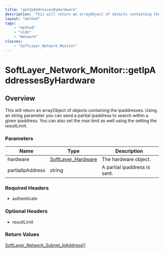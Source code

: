 ```yaml
---
title: "getIpAddressesByHardware"
description: "This will return an arrayObject of objects containing the ipaddresses.  Using an string parameter you can send a partial... "
layout: "method"
tags:
    - "method"
    - "sldn"
    - "Network"
classes:
    - "SoftLayer_Network_Monitor"
---
```

# SoftLayer_Network_Monitor::getIpAddressesByHardware
## Overview 
This will return an arrayObject of objects containing the ipaddresses.  Using an string parameter you can send a partial ipaddress to search within a given ipaddress.  You can also set the max limit as well using the setting the resultLimit. 

### Parameters 
|Name | Type | Description |
| --- | --- | --- |
|hardware| <a href='/reference/datatypes/SoftLayer_Hardware'>SoftLayer_Hardware </a>| The hardware object.|
|partialIpAddress| string| A partial ipaddress is sent.|


### Required Headers
* authenticate

### Optional Headers
* resultLimit

### Return Values
<a href='/reference/datatypes/SoftLayer_Network_Subnet_IpAddress'>SoftLayer_Network_Subnet_IpAddress[] </a>

